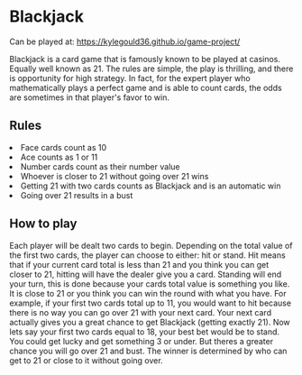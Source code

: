 # Blackjack
Can be played at: https://kylegould36.github.io/game-project/ <br>

Blackjack is a card game that is famously known to be played at casinos. Equally well known as 21. The rules are simple, the play is thrilling, and there is opportunity for high strategy. In fact, for the expert player who mathematically plays a perfect game and is able to count cards, the odds are sometimes in that player's favor to win. <br>
<h2>Rules</h2>
<li>Face cards count as 10</li>
<li>Ace counts as 1 or 11</li>
<li>Number cards count as their number value</li>
<li>Whoever is closer to 21 without going over 21 wins</li>
<li>Getting 21 with two cards counts as Blackjack and is an automatic win</li>
<li>Going over 21 results in a bust</li>

<h2>How to play</h2>
<p>Each player will be dealt two cards to begin. Depending on the total value of the first two cards, the player can choose to either: hit or stand. Hit means that if your current card total is less than 21 and you think you can get closer to 21, hitting will have the dealer give you a card. Standing will end your turn, this is done because your cards total value is something you like. It is close to 21 or you think you can win the round with what you have. For example, if your first two cards total up to 11, you would want to hit because there is no way you can go over 21 with your next card. Your next card actually gives you a great chance to get Blackjack (getting exactly 21). Now lets say your first two cards equal to 18, your best bet would be to stand. You could get lucky and get something 3 or under. But theres a greater chance you will go over 21 and bust. The winner is determined by who can get to 21 or close to it without going over.</p>
